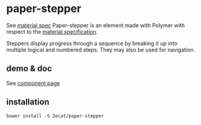 # paper-stepper

See [material spec](https://www.google.com/design/spec/components/steppers.html)
Paper-stepper is an element made with Polymer with respect to the [material specification](https://www.google.com/design/spec/components/steppers.html).


Steppers display progress through a sequence by breaking it up into multiple logical and numbered steps. They may also be used for navigation.

## demo & doc

See [component page](http://zecat.github.io/paper-stepper)

## installation

`bower install -S Zecat/paper-stepper`
